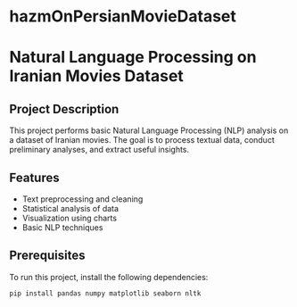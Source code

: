 # hazmOnPersianMovieDataset
# Natural Language Processing on Iranian Movies Dataset

## Project Description
This project performs basic Natural Language Processing (NLP) analysis on a dataset of Iranian movies. The goal is to process textual data, conduct preliminary analyses, and extract useful insights.

## Features
- Text preprocessing and cleaning
- Statistical analysis of data
- Visualization using charts
- Basic NLP techniques

## Prerequisites
To run this project, install the following dependencies:

```bash
pip install pandas numpy matplotlib seaborn nltk
